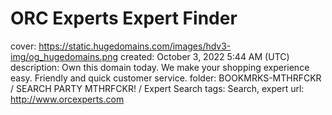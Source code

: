 # ORC Experts Expert Finder

cover: https://static.hugedomains.com/images/hdv3-img/og_hugedomains.png
created: October 3, 2022 5:44 AM (UTC)
description: Own this domain today. We make your shopping experience easy. Friendly and quick customer service.
folder: BOOKMRKS-MTHRFCKR / SEARCH PARTY MTHRFCKR! / Expert Search
tags: Search, expert
url: http://www.orcexperts.com